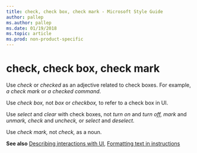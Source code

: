 ```yaml
---
title: check, check box, check mark - Microsoft Style Guide
author: pallep
ms.author: pallep
ms.date: 01/19/2018
ms.topic: article
ms.prod: non-product-specific
---
```


# check, check box, check mark

Use *check* or *checked* as an adjective related to check boxes. For example, *a check mark* or *a checked command*.

Use *check box,* not *box* or *checkbox,* to refer to a check box in UI. 

Use *select* and *clear* with check boxes, not *turn on* and *turn off,* *mark* and *unmark,* *check* and *uncheck,* or *select* and *deselect.*

Use *check mark,* not *check,* as a noun.

**See also** [Describing interactions with UI](~/procedures-instructions/describing-interactions-with-ui.md), [Formatting text in instructions](~/procedures-instructions/formatting-text-in-instructions.md)  
